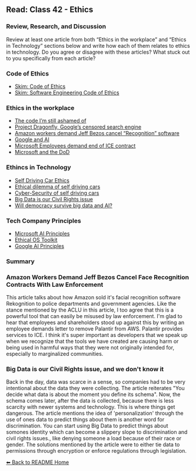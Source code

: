 ## Read: Class 42 - Ethics

### Review, Research, and Discussion

Review at least one article from both “Ethics in the workplace” and “Ethics in Technology” sections below and write how each of them relates to ethics in technology. Do you agree or disagree with these articles? What stuck out to you specifically from each article?

### Code of Ethics

- [Skim: Code of Ethics](https://www.acm.org/code-of-ethics)
- [Skim: Software Engineering Code of Ethics](https://ethics.acm.org/code-of-ethics/software-engineering-code/)

### Ethics in the workplace

- [The code I’m still ashamed of](https://www.freecodecamp.org/news/the-code-im-still-ashamed-of-e4c021dff55e/)
- [Project Dragonfly, Google’s censored search engine](https://www.vox.com/2018/8/17/17704526/google-dragonfly-censored-search-engine-china)
- [Amazon workers demand Jeff Bezos cancel “Recognition” software](https://gizmodo.com/amazon-workers-demand-jeff-bezos-cancel-face-recognitio-1827037509)
- [Google and AI](https://gizmodo.com/in-reversal-google-says-its-ai-will-not-be-used-for-we-1826649327)
- [Microsoft Employees demand end of ICE contract](https://www.nytimes.com/2018/06/19/technology/tech-companies-immigration-border.html)
- [Microsoft and the DoD](https://www.businessinsider.com/microsoft-employees-protest-contract-us-army-hololens-2019-2)

### Ethincs in Technology

- [Self Driving Car Ethics](https://www.freep.com/story/money/cars/2017/11/21/self-driving-cars-ethics/804805001/)
- [Ethical dilemma of self driving cars](https://www.theglobeandmail.com/globe-drive/culture/technology/the-ethical-dilemmas-of-self-drivingcars/article37803470/)
- [Cyber-Security of self driving cars](https://phys.org/news/2017-02-cybersecurity-self-driving-cars.html)
- [Big Data is our Civil Rights issue](http://solveforinteresting.com/big-data-is-our-generations-civil-rights-issue-and-we-dont-know-it/)
- [Will democracy survive big data and AI?](https://www.scientificamerican.com/article/will-democracy-survive-big-data-and-artificial-intelligence/)

### Tech Company Principles

- [Microsoft AI Principles](https://www.microsoft.com/en-us/ai/responsible-ai?activetab=pivot1%3aprimaryr6)
- [Ethical OS Toolkit](https://ethicalos.org/)
- [Google AI Principles](https://www.blog.google/technology/ai/ai-principles/)

### Summary

### Amazon Workers Demand Jeff Bezos Cancel Face Recognition Contracts With Law Enforcement

This article talks about how Amazon sold it's facial recognition software Rekognition to police departments and government agencies. Like the stance mentioned by the ACLU in this article, I too agree that this is a powerful tool that can easily be misused by law enforcement. I'm glad to hear that employees and shareholders stood up against this by writing an employee demands letter to remove Palantir from AWS. Palantir provides services to ICE. I think it's super important as developers that we speak up when we recognize that the tools we have created are causing harm or being used in harmful ways that they were not originally intended for, especially to marginalized communities. 

### Big Data is our Civil Rights issue, and we don't know it

Back in the day, data was scarce in a sense, so companies had to be very intentional about the data they were collecting. The article reiterates "You decide what data is about the moment you define its schema". Now, the schema comes later, after the data is collected, because there is less scarcity with newer systems and technology. This is where things get dangerous. The article mentions the idea of 'personalization' through the use of ones data to predict things about them is another word for discrimination. You can start using Big Data to predict things about somones identity which can become a slippery slope to discrimination and civil rights issues., like denying someone a load because of their race or gender. The solutions mentioned by the article were to either tie data to permissions through encryption or enforce regulations through legislation. 

[⬅ Back to README Home](README.md)

